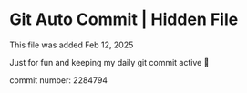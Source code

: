 # Git Auto Commit | Hidden File

This file was added Feb 12, 2025

Just for fun and keeping my daily git commit active 🤪

commit number: 2284794
